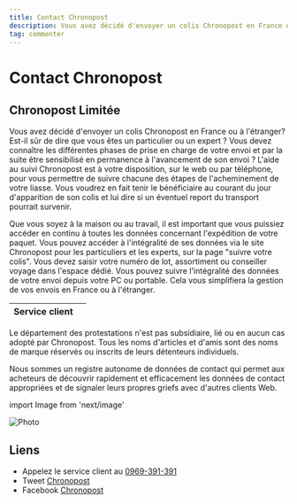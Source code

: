 ```yaml
---
title: Contact Chronopost
description: Vous avez décidé d'envoyer un colis Chronopost en France ou à l'étranger ? Est-il sûr de dire que vous êtes un particulier ou un expert ? Vous devez connaître les différentes phases de prise en charge de votre envoi et par la suite être sensibilisé en permanence à l'avancement de son envoi ? L'aide au suivi Chronopost est à votre disposition, sur le web ou par téléphone, pour vous permettre de suivre chacune des étapes de l'acheminement de votre liasse. Vous voudrez en fait tenir le bénéficiaire au courant du jour d'apparition de son colis et lui dire si un éventuel report du transport pourrait survenir....
tag: commenter
---
```


# Contact Chronopost

## Chronopost Limitée

Vous avez décidé d'envoyer un colis Chronopost en France ou à l'étranger? Est-il sûr de dire que vous êtes un particulier ou un expert ? Vous devez connaître les différentes phases de prise en charge de votre envoi et par la suite être sensibilisé en permanence à l'avancement de son envoi ? L'aide au suivi Chronopost est à votre disposition, sur le web ou par téléphone, pour vous permettre de suivre chacune des étapes de l'acheminement de votre liasse. Vous voudrez en fait tenir le bénéficiaire au courant du jour d'apparition de son colis et lui dire si un éventuel report du transport pourrait survenir.

Que vous soyez à la maison ou au travail, il est important que vous puissiez accéder en continu à toutes les données concernant l'expédition de votre paquet. Vous pouvez accéder à l'intégralité de ses données via le site Chronopost pour les particuliers et les experts, sur la page "suivre votre colis". Vous devez saisir votre numéro de lot, assortiment ou conseiller voyage dans l'espace dédié. Vous pouvez suivre l'intégralité des données de votre envoi depuis votre PC ou portable. Cela vous simplifiera la gestion de vos envois en France ou à l'étranger.

| **Service client** |                                                                                                         |
| ---------- | --------------------------------------------------------------------------------------------------------------------------- |
Le département des protestations n'est pas subsidiaire, lié ou en aucun cas adopté par Chronopost. Tous les noms d'articles et d'amis sont des noms de marque réservés ou inscrits de leurs détenteurs individuels.

Nous sommes un registre autonome de données de contact qui permet aux acheteurs de découvrir rapidement et efficacement les données de contact appropriées et de signaler leurs propres griefs avec d'autres clients Web.

import Image from 'next/image'

<Image
  src="/images/Logo-Chronopost-2.jpg"
  alt="Photo"
  width={210}
  height={110}
  priority
  className="next-image"
/>

## Liens

- Appelez le service client au [0969-391-391](0969-391-391)
- Tweet [Chronopost](https://twitter.com/Chronopost)
- Facebook [Chronopost](https://www.facebook.com/chronopost)

[^1]: Footnote **can have markup**

    and multiple paragraphs.

[^2]: Footnote text.
